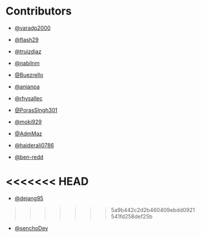 # Contributors

- [@varadp2000](https://github.com/varadp2000/)

- [@flash29](https://github.com/flash29)

- [@truizdiaz](https://github.com/truizdiaz)

- [@nabilnm](https://github.com/nabilnm)

- [@Buezrello](https://github.com/Buezrello)

- [@anjanpa](https://github.com/anjanpa/)

- [@rhysallec](https://github.com/rhysallec/)

- [@PorasSIngh301](https://github.com/PorasSingh301/)

- [@moki929](https://github.com/moki929)

- [@AdmMaz](https://github.com/AdmMaz)

- [@haiderali0786](github.com/haiderali0786/)

- [@ben-redd](github.com/ben-redd/)

<<<<<<< HEAD
=======
- [@dejang95](https://github.com/dejang95)
>>>>>>> 5a9b442c2d2b460409ebdd0921541fd258def25b

- [@senchoDev](https://github.com/SenchoDev)
